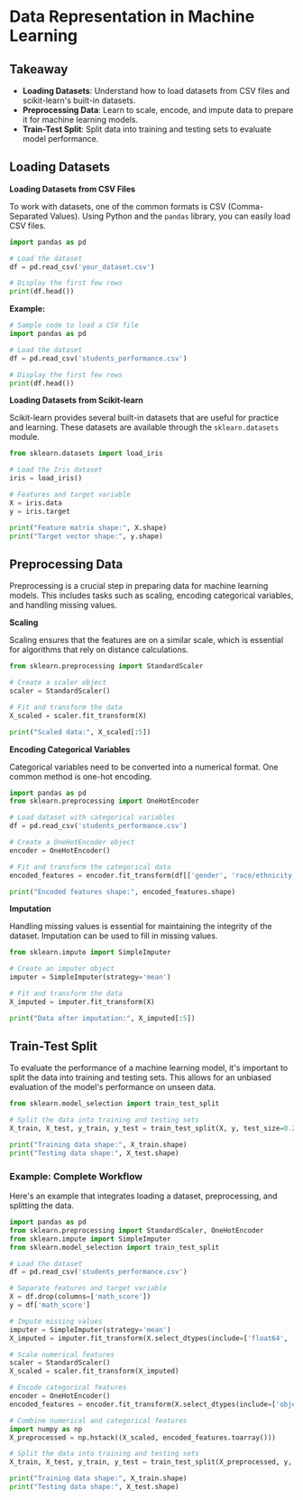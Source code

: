 # Data Representation in Machine Learning

## Takeaway

- **Loading Datasets**: Understand how to load datasets from CSV files and scikit-learn's built-in datasets.
- **Preprocessing Data**: Learn to scale, encode, and impute data to prepare it for machine learning models.
- **Train-Test Split**: Split data into training and testing sets to evaluate model performance.


## Loading Datasets

**Loading Datasets from CSV Files**

To work with datasets, one of the common formats is CSV (Comma-Separated Values). Using Python and the `pandas` library, you can easily load CSV files.

```python
import pandas as pd

# Load the dataset
df = pd.read_csv('your_dataset.csv')

# Display the first few rows
print(df.head())
```

**Example:**
```python
# Sample code to load a CSV file
import pandas as pd

# Load the dataset
df = pd.read_csv('students_performance.csv')

# Display the first few rows
print(df.head())
```

**Loading Datasets from Scikit-learn**

Scikit-learn provides several built-in datasets that are useful for practice and learning. These datasets are available through the `sklearn.datasets` module.

```python
from sklearn.datasets import load_iris

# Load the Iris dataset
iris = load_iris()

# Features and target variable
X = iris.data
y = iris.target

print("Feature matrix shape:", X.shape)
print("Target vector shape:", y.shape)
```

## Preprocessing Data

Preprocessing is a crucial step in preparing data for machine learning models. This includes tasks such as scaling, encoding categorical variables, and handling missing values.

**Scaling**

Scaling ensures that the features are on a similar scale, which is essential for algorithms that rely on distance calculations.

```python
from sklearn.preprocessing import StandardScaler

# Create a scaler object
scaler = StandardScaler()

# Fit and transform the data
X_scaled = scaler.fit_transform(X)

print("Scaled data:", X_scaled[:5])
```

**Encoding Categorical Variables**

Categorical variables need to be converted into a numerical format. One common method is one-hot encoding.

```python
import pandas as pd
from sklearn.preprocessing import OneHotEncoder

# Load dataset with categorical variables
df = pd.read_csv('students_performance.csv')

# Create a OneHotEncoder object
encoder = OneHotEncoder()

# Fit and transform the categorical data
encoded_features = encoder.fit_transform(df[['gender', 'race/ethnicity']])

print("Encoded features shape:", encoded_features.shape)
```

**Imputation**

Handling missing values is essential for maintaining the integrity of the dataset. Imputation can be used to fill in missing values.

```python
from sklearn.impute import SimpleImputer

# Create an imputer object
imputer = SimpleImputer(strategy='mean')

# Fit and transform the data
X_imputed = imputer.fit_transform(X)

print("Data after imputation:", X_imputed[:5])
```

## Train-Test Split

To evaluate the performance of a machine learning model, it's important to split the data into training and testing sets. This allows for an unbiased evaluation of the model's performance on unseen data.

```python
from sklearn.model_selection import train_test_split

# Split the data into training and testing sets
X_train, X_test, y_train, y_test = train_test_split(X, y, test_size=0.2, random_state=42)

print("Training data shape:", X_train.shape)
print("Testing data shape:", X_test.shape)
```

### Example: Complete Workflow

Here's an example that integrates loading a dataset, preprocessing, and splitting the data.

```python
import pandas as pd
from sklearn.preprocessing import StandardScaler, OneHotEncoder
from sklearn.impute import SimpleImputer
from sklearn.model_selection import train_test_split

# Load the dataset
df = pd.read_csv('students_performance.csv')

# Separate features and target variable
X = df.drop(columns=['math_score'])
y = df['math_score']

# Impute missing values
imputer = SimpleImputer(strategy='mean')
X_imputed = imputer.fit_transform(X.select_dtypes(include=['float64', 'int64']))

# Scale numerical features
scaler = StandardScaler()
X_scaled = scaler.fit_transform(X_imputed)

# Encode categorical features
encoder = OneHotEncoder()
encoded_features = encoder.fit_transform(X.select_dtypes(include=['object']))

# Combine numerical and categorical features
import numpy as np
X_preprocessed = np.hstack((X_scaled, encoded_features.toarray()))

# Split the data into training and testing sets
X_train, X_test, y_train, y_test = train_test_split(X_preprocessed, y, test_size=0.2, random_state=42)

print("Training data shape:", X_train.shape)
print("Testing data shape:", X_test.shape)
```